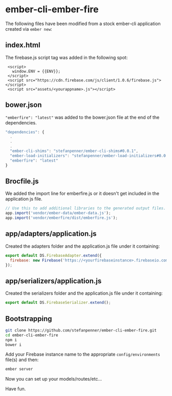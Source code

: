 ember-cli-ember-fire
====================

The following files have been modified from a stock ember-cli application created via `ember new`:

## index.html
The firebase.js script tag was added in the following spot:

```
 <script>
   window.ENV = {{ENV}};
 </script>
 <script src="https://cdn.firebase.com/js/client/1.0.6/firebase.js"></script>
 <script src="assets/<yourappname>.js"></script>
```

## bower.json
`"emberfire": "latest"` was added to the bower.json file at the end of the dependencies.

```js
"dependencies": {
  .
  .
  .
  "ember-cli-shims": "stefanpenner/ember-cli-shims#0.0.1",
  "ember-load-initializers": "stefanpenner/ember-load-initializers#0.0.1",
  "emberfire": "latest"
}
```

## Brocfile.js
We added the import line for emberfire.js or it doesn't get included in the application js file.

```js
// Use this to add additional libraries to the generated output files.
app.import('vendor/ember-data/ember-data.js');
app.import('vendor/emberfire/dist/emberfire.js');
```

## app/adapters/application.js
Created the adapters folder and the application.js file under it containing:

```js
export default DS.FirebaseAdapter.extend({
  firebase: new Firebase('https://<yourfirebaseinstance>.firebaseio.com')
});
```

## app/serializers/application.js
Created the serializers folder and the application.js file under it containing:

```js
export default DS.FirebaseSerializer.extend();
```

## Bootstrapping

```sh
git clone https://github.com/stefanpenner/ember-cli-ember-fire.git
cd ember-cli-ember-fire
npm i
bower i
```

Add your Firebase instance name to the appropriate `config/environments` file(s) and then:

```sh
ember server
```

Now you can set up your models/routes/etc...

Have fun.
